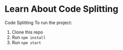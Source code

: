 # Learn About Code Splitting
Code Splitting
To run the project:

1. Clone this repo
2. Run `npm install`
3. Run `npm start`
